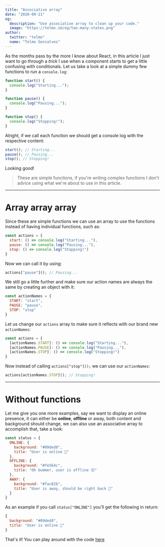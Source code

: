 ```yaml
---
title: "Associative array"
date: "2020-09-21"
og:
  description: "Use associative array to clean up your code."
  image: "https://telmo.im/og/too-many-states.png"
author:
  twitter: "telmo"
  name: "Telmo Goncalves"
---
```


As the months pass by the more I know about React, in this article I just want to go through a *trick* I use when a component starts to get a little confusing with conditionals. Let us take a look at a simple dummy few functions to run a `console.log`:

```javascript
function start() {
  console.log("Starting...");
}

function pause() {
  console.log("Pausing...");
}

function stop() {
  console.log("Stopping!");
}
```

Alright, if we call each function we should get a console log with the respective content:

```js
start(); // Starting...
pause(); // Pausing...
stop(); // Stopping!
```

Looking good!

> These are simple functions, if you're writing complex functions I don't advice using what we're about to use in this article.

---

# Array array array

Since these are simple functions we can use an array to use the functions instead of having individual functions, such as:

```js
const actions = {
  start: () => console.log("Starting..."),
  pause: () => console.log("Pausing..."),
  stop: () => console.log("Stopping!")
}
```

Now we can call it by using:

```js
actions["pause"](); // Pausing...
```

We still go a little further and make sure our action names are always the same by creating an object with it:

```js
const actionNames = {
  START: "start",
  PAUSE: "pause",
  STOP: "stop"
}
```

Let us change our `actions` array to make sure it reflects with our brand new `actionNames`:

```js
const actions = {
  [actionNames.START]: () => console.log("Starting..."),
  [actionNames.PAUSE]: () => console.log("Pausing..."),
  [actionNames.STOP]: () => console.log("Stopping!")
}
```

Now instead of calling `actions["stop"]();` we can use our `actionNames`:

```js
actions[actionNames.STOP](); // Stopping!
```

---

# Without functions

Let me give you one more examples, say we want to display an online presence, it can either be **online**, **offline** or away, both content and background should change, we can also use an associative array to accomplish that, take a look:

```js
const status = {
  ONLINE: {
    background: "#09ded8",
    title: "User is online 🎉"
  },
  OFFLINE: {
    background: "#fe564c",
    title: "Oh bummer, user is offline 😔"
  },
  AWAY: {
    background: "#fac82b",
    title: "User is away, should be right back 👀"
  }
}
```

As an example if you call `status["ONLINE"]` you'll get the following in return:

```js
{
  background: "#09ded8",
  title: "User is online 🎉"
}
```

That's it! You can play around with the code [here](https://codesandbox.io/s/silly-dhawan-c5qpz?file=/src/index.js)
